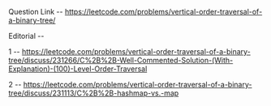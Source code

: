 

Question Link -- https://leetcode.com/problems/vertical-order-traversal-of-a-binary-tree/

Editorial --

1 -- https://leetcode.com/problems/vertical-order-traversal-of-a-binary-tree/discuss/231266/C%2B%2B-Well-Commented-Solution-(With-Explanation)-(100)-Level-Order-Traversal

2 -- https://leetcode.com/problems/vertical-order-traversal-of-a-binary-tree/discuss/231113/C%2B%2B-hashmap-vs.-map
